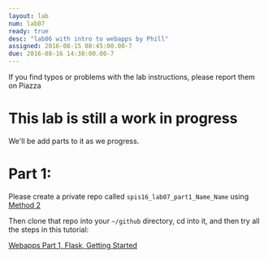 ```yaml
---
layout: lab
num: lab07
ready: true
desc: "lab06 with intro to webapps by Phill"
assigned: 2016-08-15 08:45:00.00-7
due: 2016-08-16 14:30:00.00-7
---
```


If you find typos or problems with the lab instructions, please report them on Piazza

# This lab is still a work in progress

We'll be add parts to it as we progress.

# Part 1:

Please create a private repo called `spis16_lab07_part1_Name_Name` using [Method 2](http://ucsd-cse-spis-2016.github.io/topics/github_create_repo/#method2)

Then clone that repo into your `~/github` directory, cd into it, and then try all the steps in this tutorial:

[Webapps Part 1, Flask, Getting Started](/webapps/webapps-intro-part-1-flask-getting-started)


